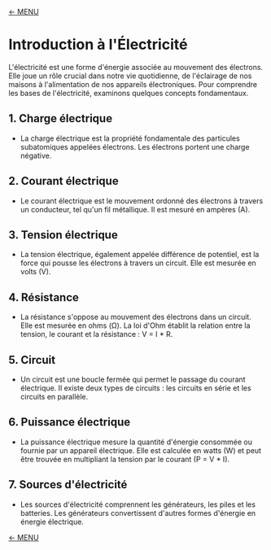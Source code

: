 [<- MENU](../README.md)
# Introduction à l'Électricité

L'électricité est une forme d'énergie associée au mouvement des électrons. Elle joue un rôle crucial dans notre vie quotidienne, de l'éclairage de nos maisons à l'alimentation de nos appareils électroniques. Pour comprendre les bases de l'électricité, examinons quelques concepts fondamentaux.

## 1. Charge électrique
- La charge électrique est la propriété fondamentale des particules subatomiques appelées électrons. Les électrons portent une charge négative.

## 2. Courant électrique
- Le courant électrique est le mouvement ordonné des électrons à travers un conducteur, tel qu'un fil métallique. Il est mesuré en ampères (A).

## 3. Tension électrique
- La tension électrique, également appelée différence de potentiel, est la force qui pousse les électrons à travers un circuit. Elle est mesurée en volts (V).

## 4. Résistance
- La résistance s'oppose au mouvement des électrons dans un circuit. Elle est mesurée en ohms (Ω). La loi d'Ohm établit la relation entre la tension, le courant et la résistance : V = I * R.

## 5. Circuit
- Un circuit est une boucle fermée qui permet le passage du courant électrique. Il existe deux types de circuits : les circuits en série et les circuits en parallèle.

## 6. Puissance électrique
- La puissance électrique mesure la quantité d'énergie consommée ou fournie par un appareil électrique. Elle est calculée en watts (W) et peut être trouvée en multipliant la tension par le courant (P = V * I).

## 7. Sources d'électricité
- Les sources d'électricité comprennent les générateurs, les piles et les batteries. Les générateurs convertissent d'autres formes d'énergie en énergie électrique.

[<- MENU](../README.md)
